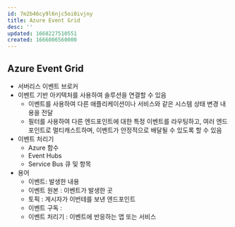 ```yaml
---
id: 7m2b46cy9l6njc5oi0ivjny
title: Azure Event Grid
desc: ''
updated: 1668227510551
created: 1666006560000
---
```


## Azure Event Grid

- 서버리스 이벤트 브로커
- 이벤트 기반 아키텍처를 사용하여 솔루션을 연결할 수 있음
    - 이벤트를 사용하여 다른 애플리케이션이나 서비스와 같은 시스템 상태 변경 내용을 전달
    - 필터를 사용하여 다른 엔드포인트에 대한 특정 이벤트를 라우팅하고, 여러 엔드포인트로 멀티캐스트하며, 이벤트가 안정적으로 배달될 수 있도록 할 수 있음
- 이벤트 처리기
    - Azure 함수
    - Event Hubs
    - Service Bus 큐 및 항목
- 용어
    - 이벤트: 발생한 내용
    - 이벤트 원본 : 이벤트가 발생한 곳
    - 토픽 : 게시자가 이번테를 보낸 엔드포인트
    - 이벤트 구독 : 
    - 이벤트 처리기 : 이벤트에 반응하는 앱 또는 서비스